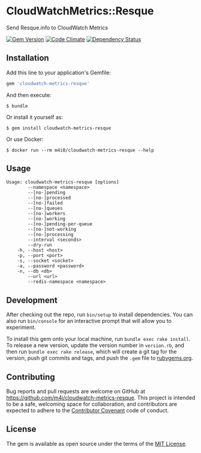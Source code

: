 # CloudWatchMetrics::Resque

Send Resque.info to CloudWatch Metrics

[![Gem Version](https://badge.fury.io/rb/cloudwatch-metrics-resque.svg)](https://badge.fury.io/rb/cloudwatch-metrics-resque)
[![Code Climate](https://codeclimate.com/github/m4i/cloudwatch-metrics-resque/badges/gpa.svg)](https://codeclimate.com/github/m4i/cloudwatch-metrics-resque)
[![Dependency Status](https://gemnasium.com/badges/github.com/m4i/cloudwatch-metrics-resque.svg)](https://gemnasium.com/github.com/m4i/cloudwatch-metrics-resque)

## Installation

Add this line to your application's Gemfile:

```ruby
gem 'cloudwatch-metrics-resque'
```

And then execute:

    $ bundle

Or install it yourself as:

    $ gem install cloudwatch-metrics-resque

Or use Docker:

    $ docker run --rm m4i0/cloudwatch-metrics-resque --help

## Usage

```
Usage: cloudwatch-metrics-resque [options]
        --namespace <namespace>
        --[no-]pending
        --[no-]processed
        --[no-]failed
        --[no-]queues
        --[no-]workers
        --[no-]working
        --[no-]pending-per-queue
        --[no-]not-working
        --[no-]processing
        --interval <seconds>
        --dry-run
    -h, --host <host>
    -p, --port <port>
    -s, --socket <socket>
    -a, --password <password>
    -n, --db <db>
        --url <url>
        --redis-namespace <namespace>
```

## Development

After checking out the repo, run `bin/setup` to install dependencies. You can also run `bin/console` for an interactive prompt that will allow you to experiment.

To install this gem onto your local machine, run `bundle exec rake install`. To release a new version, update the version number in `version.rb`, and then run `bundle exec rake release`, which will create a git tag for the version, push git commits and tags, and push the `.gem` file to [rubygems.org](https://rubygems.org).

## Contributing

Bug reports and pull requests are welcome on GitHub at https://github.com/m4i/cloudwatch-metrics-resque. This project is intended to be a safe, welcoming space for collaboration, and contributors are expected to adhere to the [Contributor Covenant](http://contributor-covenant.org) code of conduct.

## License

The gem is available as open source under the terms of the [MIT License](http://opensource.org/licenses/MIT).
